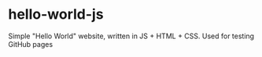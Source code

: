 # hello-world-js
Simple "Hello World" website, written in JS + HTML + CSS. Used for testing GitHub pages
